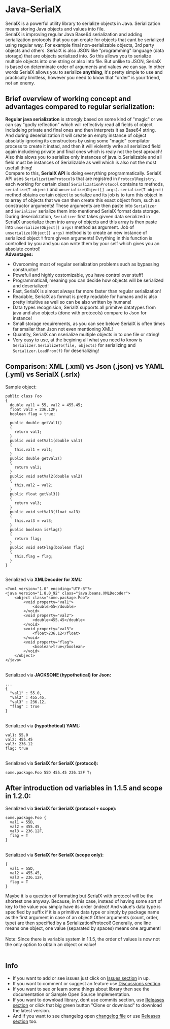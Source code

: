 # Java-SerialX
SerialX is a powerful utility library to serialize objects in Java. Serialization means storing Java objects and values into file. <br>
SerialX is improving regular Java Base64 serialization and adding serialization protocols that you can create for objects that cant be serialized using regular way. For example final non-serializable objects, 3rd party objects and others. SerialX is also JSON like "programming" language (data storage) that are objects serialized into. So this allows you to serialize multiple objects into one string or also into file. But unlike to JSON, SerialX is based on determinate order of arguments and values we can say. In other words SerialX allows you to serialize **anything**, it's pretty simple to use and practically limitless, however you need to know that "order" is your friend, not an enemy.
## Brief overview of working concept and advantages compared to regular serialization:
**Regular java serialization** is strongly based on some kind of "magic" or we can say "godly reflection" which will reflectivly read all fields of object includeing private and final ones and then interprets it as Base64 string. And during deserialization it will create an empty instance of object absolutly ignoring its constructors by using some "magic" compilator process to create it instad, and then it will violently write all serialized field again includeing private and final ones which is realy not the best aproach! Also this alows you to serialize only instances of java.io.Serializable and all field must be instances of Serializable as well which is also not the most usefull thing! <br>
Compare to this, **SerialX API** is doing everything programmatically. SerialX API uses ``SerializationProtocol``s that are registred in ``ProtocolRegistry``, each working for certain class! ``SerializationProtocol`` contains to methods, ``serialize(T object)`` and ``unserialize(Object[] args)``. ``serialize(T object)`` method obtains certain object to serialize and its job is to turn this object in to array of objects that we can then create this exact object from, such as constructor arguments! These arguments are then paste into ``Serializer`` and ``Serializer`` serialize them into mentioned SerialX format data storage. During deserialization, ``Serializer`` first takes givven data serialized in SerialX unserialize them into array of objects and this array is then paste into ``unserialize(Object[] args)`` method as argument. Job of ``unserialize(Object[] args)`` method is to create an new instance of serialized object ``T`` from givven arguments! Evrything in this function is controlled by you and you can write them by your self which gives you an absolute control! <br>
**Advantages:**
* Overcoming most of regular serialization problems such as bypassing constructor!
* Powefull and highly costomizable, you have control over stuff!
* Programmaticall, meaning you can decide how objects will be serialized and deserialized!
* Fast, SerialX is almost always far more faster than regular serialization!
* Readable, SerialX as format is pretty readable for humans and is also pretty intuitive as well so can be also written by humans!
* Data types recognision, SerialX supports all primitve datatypes from java and also objects (done with protocols) compare to Json for instance!
* Small storage requirements, as you can see belove SerialX is often times far smaller than Json not even mentioning XML!
* Quantity, SerialX can nserialize multiple objects in to one file or string!
* Very easy to use, at the begining all what you need to know is ``Serializer.SerializeTo(file, objects)`` for serializing and ``Serializer.LoadFrom(f)`` for deserializing!

## Comparison: XML (.xml) vs Json (.json) vs YAML (.yml) vs SerialX (.srlx)
Sample object:
```
public class Foo
{
  double val1 = 55, val2 = 455.45;
  float val3 = 236.12F;
  boolean flag = true;

  public double getVal1()
  {
    return val1;
  }
  public void setVal1(double val1)
  {
    this.val1 = val1;
  }
  public double getVal2()
  {
    return val2;
  }
  public void setVal2(double val2)
  {
    this.val2 = val2;
  }
  public float getVal3()
  {
    return val3;
  }
  public void setVal3(float val3)
  {
    this.val3 = val3;
  }
  public boolean isFlag()
  {
    return flag;
  }
  public void setFlag(boolean flag)
  {
    this.flag = flag;
  }
}
```
##
Serialized via **XMLDecoder for XML:**
```
<?xml version="1.0" encoding="UTF-8"?>
<java version="1.8.0_92" class="java.beans.XMLDecoder">
    <object class="some.package.Foo">
        <void property="val1">
            <double>55</double>
        </void>
        <void property="val2">
            <double>455.45</double>
        </void>
        <void property="val3">
            <float>236.12</float>
        </void>
        <void property="flag">
            <boolean>true</boolean>
        </void>
    </object>
</java>
```
<br>Serialized via **JACKSONE (hypothetical) for Json:**
```
...
{
  "val1" : 55.0,
  "val2" : 455.45,
  "val3" : 236.12,
  "flag" : true 
}
```
<br>Serialized via **(hypothetical) YAML:**
```
val1: 55.0
val2: 455.45
val3: 236.12
flag: true 
```
<br>Serialized via **SerialX for SerialX (protocol):**
```
some.package.Foo 55D 455.45 236.12F T;
``` 
## After introduction od variables in 1.1.5 and scope in 1.2.0: <br>
Serialized via **SerialX for SerialX (protocol + scope):**
```
some.package.Foo {
  val1 = 55D,
  val2 = 455.45,
  val3 = 236.12F,
  flag = T 
}
```
<br>Serialized via **SerialX for SerialX (scope only):**
```
{
  val1 = 55D,
  val2 = 455.45,
  val3 = 236.12F,
  flag = T 
}
```

Maybe it is a question of formating but SerialX with protocol will be the shortest one anyway. Because, in this case, instead of having some sort of key to the value you simply have its order (index)! 
And value's data type is specified by suffix if it is a primitive data type or simply by package name as the first argument in case of an object! Other arguments (count, order, type) are then specified by a SerializationProtocol! Generally, one line means one object, one value (separated by spaces) means one argument! <br><br>
Note: Since there is variable system in 1.1.5, the order of values is now not the only option to obtain an object or value! <br>
<br>
## Info
* If you want to add or see issues just click on [Issues section](https://github.com/PetoPetko/Java-SerialX/issues) in up.
* If you want to comment or suggest an feature use [Discussions section](https://github.com/PetoPetko/Java-SerialX/discussions).
* If you want to see or learn some things about library then see the documentation or Sample Open Source Implementation.
* If you want to download library, dont use commits section, use [Releases section](https://github.com/PetoPetko/Java-SerialX/releases) or click that big green button "Clone or download" to download the latest version.
* And if you want to see changelog open [changelog file](Changelog.md) or use [Releases section](https://github.com/PetoPetko/Java-SerialX/releases) too.
